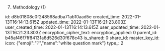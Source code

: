 7. Methodology (1)

id: d8b01808c0f248568adba71ab10aad5e
created_time: 2022-01-13T16:14:13.615Z
updated_time: 2022-01-13T16:21:23.803Z
user_created_time: 2022-01-13T16:14:13.615Z
user_updated_time: 2022-01-13T16:21:23.803Z
encryption_cipher_text: 
encryption_applied: 0
parent_id: b45af46f7ff84131a6d526d30f678c43
is_shared: 0
share_id: 
master_key_id: 
icon: {"emoji":"❔","name":"white question mark"}
type_: 2